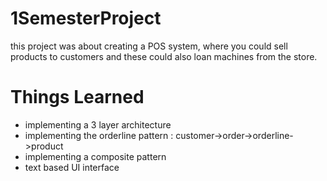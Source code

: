 # 1SemesterProject

this project was about creating a POS system, where you could sell products to customers and these could also loan machines from the store.

# Things Learned
- implementing a 3 layer architecture
- implementing the orderline pattern : customer->order->orderline->product
- implementing a composite pattern
- text based UI interface
